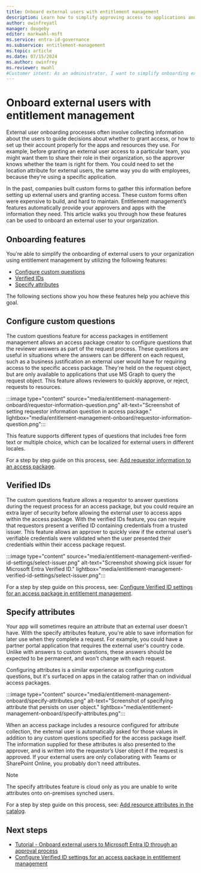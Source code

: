 ```yaml
---
title: Onboard external users with entitlement management
description: Learn how to simplify approving access to applications and resources for onboarding external users to your organization.
author: owinfreyatl
manager: dougeby
editor: markwahl-msft
ms.service: entra-id-governance
ms.subservice: entitlement-management
ms.topic: article
ms.date: 07/15/2024
ms.author: owinfrey
ms.reviewer: mwahl
#Customer intent: As an administrator, I want to simplify onboarding external users to resources using access governance features.
---
```


# Onboard external users with entitlement management

External user onboarding processes often involve collecting information about the users to guide decisions about whether to grant access, or how to set up their account properly for the apps and resources they use. For example, before granting an external user access to a particular team, you might want them to share their role in their organization, so the approver knows whether the team is right for them. You could need to set the location attribute for external users, the same way you do with employees, because they're using a specific application.

In the past, companies built custom forms to gather this information before setting up external users and granting access. These custom forms often were expensive to build, and hard to maintain. Entitlement management’s features automatically provide your approvers and apps with the information they need. This article walks you through how these features can be used to onboard an external user to your organization.

## Onboarding features

You're able to simplify the onboarding of external users to your organization using entitlement management by utilizing the following features:

- [Configure custom questions](entitlement-management-onboard.md#configure-custom-questions)
- [Verified IDs](entitlement-management-onboard.md#verified-ids)
- [Specify attributes](entitlement-management-onboard.md#specify-attributes)

The following sections show you how these features help you achieve this goal.

## Configure custom questions

The custom questions feature for access packages in entitlement management allows an access package creator to configure questions that the reviewer answers as part of the request process. These questions are useful in situations where the answers can be different on each request, such as a business justification an external user would have for requiring access to the specific access package. They're held on the request object, but are only available to applications that use MS Graph to query the request object. This feature allows reviewers to quickly approve, or reject, requests to resources.

:::image type="content" source="media/entitlement-management-onboard/requestor-information-question.png" alt-text="Screenshot of setting requestor information question in access package." lightbox="media/entitlement-management-onboard/requestor-information-question.png":::

This feature supports different types of questions that includes free form text or multiple choice, which can be localized for external users in different locales.

For a step by step guide on this process, see: [Add requestor information to an access package](entitlement-management-access-package-create.md#create-the-initial-policy).

## Verified IDs

The custom questions feature allows a requestor to answer questions during the request process for an access package, but you could require an extra layer of security before allowing the external user to access apps within the access package. With the verified IDs feature, you can require that requestors present a verified ID containing credentials from a trusted issuer. This feature allows an approver to quickly view if the external user’s verifiable credentials were validated when the user presented their credentials within their access package request.

:::image type="content" source="media/entitlement-management-verified-id-settings/select-issuer.png" alt-text="Screenshot showing pick issuer for Microsoft Entra Verified ID." lightbox="media/entitlement-management-verified-id-settings/select-issuer.png":::

For a step by step guide on this process, see: [Configure Verified ID settings for an access package in entitlement management](entitlement-management-verified-id-settings.md).

## Specify attributes

Your app will sometimes require an attribute that an external user doesn't have. With the specify attributes feature, you're able to save information for later use when they complete a request. For example, you could have a partner portal application that requires the external user's country code. Unlike with answers to custom questions, these answers should be expected to be permanent, and won't change with each request.

Configuring attributes is a similar experience as configuring custom questions, but it's surfaced on apps in the catalog rather than on individual access packages.

:::image type="content" source="media/entitlement-management-onboard/specify-attributes.png" alt-text="Screenshot of specifying attribute that persists on user object." lightbox="media/entitlement-management-onboard/specify-attributes.png":::

When an access package includes a resource configured for attribute collection, the external user is automatically asked for those values in addition to any custom questions specified for the access package itself. The information supplied for these attributes is also presented to the approver, and is written into the requestor’s User object if the request is approved. If your external users are only collaborating with Teams or SharePoint Online, you probably don't need attributes.

> [!NOTE]
> The specify attributes feature is cloud only as you are unable to write attributes onto on-premises synched users.

For a step by step guide on this process, see: [Add resource attributes in the catalog](entitlement-management-catalog-create.md#add-resource-attributes-in-the-catalog).

## Next steps

- [Tutorial - Onboard external users to Microsoft Entra ID through an approval process](entitlement-management-onboard-external-user.md)
- [Configure Verified ID settings for an access package in entitlement management](entitlement-management-verified-id-settings.md)
